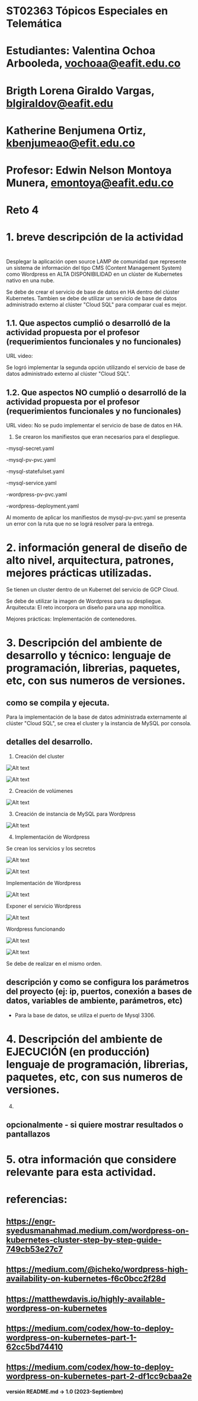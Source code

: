 # ST02363 Tópicos Especiales en Telemática

# Estudiantes: Valentina Ochoa Arbooleda, vochoaa@eafit.edu.co
# Brigth Lorena Giraldo Vargas, blgiraldov@eafit.edu 
# Katherine Benjumena Ortiz, kbenjumeao@efit.edu.co

# Profesor: Edwin Nelson Montoya Munera, emontoya@eafit.edu.co

# Reto 4
#
# 1. breve descripción de la actividad
#
Desplegar la aplicación open source LAMP de comunidad que represente un sistema de información del tipo CMS (Content Management System) como Wordpress en ALTA DISPONIBILIDAD en un clúster de Kubernetes nativo en una nube. 

Se debe de crear el servicio de base de datos en HA dentro del clúster Kubernetes.
Tambien se debe de utilizar un servicio de base de datos administrado externo al clúster  "Cloud SQL" para comparar cual es mejor.

## 1.1. Que aspectos cumplió o desarrolló de la actividad propuesta por el profesor (requerimientos funcionales y no funcionales)

URL video:

Se logró implementar la segunda opción utilizando el servicio de base de datos administrado externo al clúster "Cloud SQL".

## 1.2. Que aspectos NO cumplió o desarrolló de la actividad propuesta por el profesor (requerimientos funcionales y no funcionales)

URL video:
No se pudo implementar el servicio de base de datos en HA.

1. Se crearon los manifiestos que eran necesarios para el despliegue.

-mysql-secret.yaml

-mysql-pv-pvc.yaml

-mysql-statefulset.yaml

-mysql-service.yaml

-wordpress-pv-pvc.yaml

-wordpress-deployment.yaml

Al momento de aplicar los manifiestos de mysql-pv-pvc.yaml se presenta un error con la ruta que no se lográ resolver para la entrega.

# 2. información general de diseño de alto nivel, arquitectura, patrones, mejores prácticas utilizadas.

Se tienen un cluster dentro de un Kubernet del servicio de GCP Cloud.

Se debe de utilizar la imagen de Wordpress para su despliegue.
Arquitecuta: El reto incorpora un diseño para una app monolítica.

Mejores prácticas: Implementación de contenedores.

# 3. Descripción del ambiente de desarrollo y técnico: lenguaje de programación, librerias, paquetes, etc, con sus numeros de versiones.

## como se compila y ejecuta.

Para la implementación de la base de datos administrada  externamente al clúster  "Cloud SQL", se crea el cluster y la instancia de MySQL por consola.

## detalles del desarrollo.


1. Creación del cluster

![Alt text](image.png)

![Alt text](image-1.png)

2. Creación de volúmenes 

![Alt text](image-2.png)

3. Creación de instancia de MySQL para Wordpress

![Alt text](image-3.png)

4. Implementación de Wordpress
    
Se crean los servicios y los secretos

![Alt text](image-4.png)

![Alt text](image-5.png)

Implementación de Wordpress

![Alt text](image-6.png)

Exponer el servicio Wordpress

![Alt text](image-7.png)

Wordpress funcionando

![Alt text](image-8.png)

![Alt text](image-9.png)


Se debe de realizar en el mismo orden.

## descripción y como se configura los parámetros del proyecto (ej: ip, puertos, conexión a bases de datos, variables de ambiente, parámetros, etc)


- Para la base de datos, se utiliza el puerto de Mysql 3306.

# 4. Descripción del ambiente de EJECUCIÓN (en producción) lenguaje de programación, librerias, paquetes, etc, con sus numeros de versiones.

4. 
## opcionalmente - si quiere mostrar resultados o pantallazos

# 5. otra información que considere relevante para esta actividad.

# referencias:

## https://engr-syedusmanahmad.medium.com/wordpress-on-kubernetes-cluster-step-by-step-guide-749cb53e27c7
## https://medium.com/@icheko/wordpress-high-availability-on-kubernetes-f6c0bcc2f28d
## https://matthewdavis.io/highly-available-wordpress-on-kubernetes 
## https://medium.com/codex/how-to-deploy-wordpress-on-kubernetes-part-1-62cc5bd74410
## https://medium.com/codex/how-to-deploy-wordpress-on-kubernetes-part-2-df1cc9cbaa2e

#### versión README.md -> 1.0 (2023-Septiembre)

